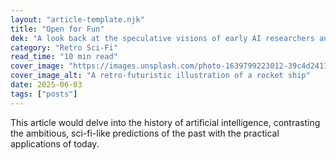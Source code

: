 ```yaml
---
layout: "article-template.njk"
title: "Open for Fun" 
dek: "A look back at the speculative visions of early AI researchers and how they compare to today's reality." 
category: "Retro Sci-Fi" 
read_time: "10 min read" 
cover_image: "https://images.unsplash.com/photo-1639799223012-39c4d24113f9?q=80&w=1932&auto=format&fit=crop"
cover_image_alt: "A retro-futuristic illustration of a rocket ship" 
date: 2025-06-03
tags: ["posts"]
---
```

This article would delve into the history of artificial intelligence, contrasting the ambitious, sci-fi-like predictions of the past with the practical applications of today.
